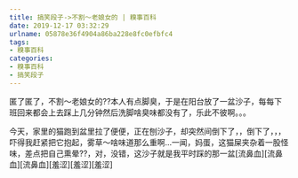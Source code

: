 ```yaml
---
title: 搞笑段子->不割～老娘女的 | 糗事百科
date: 2019-12-17 03:32:29
urlname: 05878e36f4904a86ba228e8fc0efbfc4
tags: 
- 糗事百科
categories:
- 糗事百科
- 搞笑段子
---
```

匿了匿了，不割～老娘女的??本人有点脚臭，于是在阳台放了一盆沙子，每每下班回来都会上去踩上几分钟然后洗脚啥臭味都没有了，乐此不彼啊。。。

今天，家里的猫跑到盆里拉了便便，正在刨沙子，却突然间倒下了，，倒下了，，，吓得我赶紧把它抱起，雾草～啥味道那么重啊…一闻，妈蛋，这猫屎夹杂着一股怪味，差点把自己熏晕??，对，没错，这沙子就是我平时踩的那一盆[流鼻血][流鼻血][流鼻血][羞涩][羞涩][羞涩]


